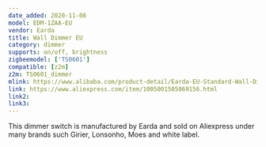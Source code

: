 ```yaml
---
date_added: 2020-11-08
model: EDM-1ZAA-EU
vendor: Earda
title: Wall Dimmer EU
category: dimmer
supports: on/off, brightness
zigbeemodel: ['TS0601']
compatible: [z2m]
z2m: TS0601_dimmer
mlink: https://www.alibaba.com/product-detail/Earda-EU-Standard-Wall-Dimmer-Electric_1600092367445.html
link: https://www.aliexpress.com/item/1005001505069156.html
link2: 
link3: 
---
```

This dimmer switch is manufactured by Earda and sold on Aliexpress under many brands such Girier, Lonsonho, Moes and white label. 
